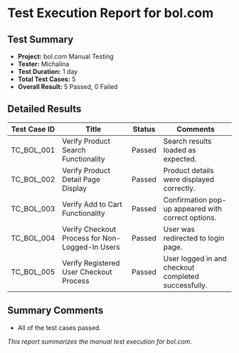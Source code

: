 # Test Execution Report for bol.com

## Test Summary
- **Project:** bol.com Manual Testing
- **Tester:** Michalina
- **Test Duration:** 1 day
- **Total Test Cases:** 5
- **Overall Result:** 5 Passed, 0 Failed

## Detailed Results

| Test Case ID | Title                                              | Status  | Comments                                                   |
|--------------|----------------------------------------------------|---------|------------------------------------------------------------|
| TC_BOL_001   | Verify Product Search Functionality                | Passed  | Search results loaded as expected.                         |
| TC_BOL_002   | Verify Product Detail Page Display                 | Passed  | Product details were displayed correctly.                  |
| TC_BOL_003   | Verify Add to Cart Functionality                   | Passed  | Confirmation pop-up appeared with correct options.         |
| TC_BOL_004   | Verify Checkout Process for Non-Logged-In Users    | Passed  | User was redirected to login page.                         |
| TC_BOL_005   | Verify Registered User Checkout Process            | Passed  | User logged in and checkout completed successfully.        |

## Summary Comments
- All of the test cases passed.

*This report summarizes the manual test execution for bol.com.*
